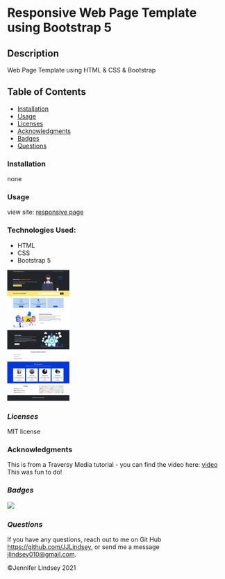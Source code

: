 # Responsive Web Page Template using Bootstrap 5

## **Description**
Web Page Template using HTML & CSS & Bootstrap

## **Table of Contents**
* [Installation](#installation)
* [Usage](#usage)
* [Licenses](#licenses)
* [Acknowledgments](#acknowledgments)
* [Badges](#badges)
* [Questions](#questions)


### **Installation**
none


### **Usage**
view site: 
[responsive page](https://jjlindsey.github.io/web-template/)

### **Technologies Used:**
* HTML
* CSS
* Bootstrap 5

<img src="./images/webDevTempl.png" height=300/>



### *Licenses*
MIT license

### Acknowledgments
This is from a Traversy Media tutorial - you can find the video here:
[video](https://www.youtube.com/watch?v=4sosXZsdy-s)
This was fun to do!

### *Badges*
<img src="https://img.shields.io/badge/MIT-license-brightgreen">

### *Questions*
If you have any questions, reach out to me on Git Hub https://github.com/JJLindsey, or send me a message jlindsey010@gmail.com.


©Jennifer Lindsey 2021
